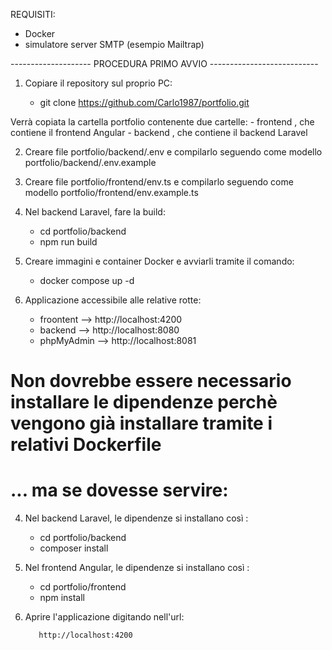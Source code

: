 REQUISITI:
- Docker
- simulatore server SMTP (esempio Mailtrap)


-------------------- PROCEDURA PRIMO AVVIO  ---------------------------

1) Copiare il repository sul proprio PC:

    - git clone https://github.com/Carlo1987/portfolio.git

Verrà copiata la cartella portfolio contenente due cartelle:
    - frontend , che contiene il frontend Angular
    - backend , che contiene il backend Laravel

2) Creare file portfolio/backend/.env  e compilarlo seguendo come modello portfolio/backend/.env.example 

3) Creare file portfolio/frontend/env.ts  e compilarlo seguendo come modello portfolio/frontend/env.example.ts

4) Nel backend Laravel, fare la build:
    - cd portfolio/backend
    - npm run build

5) Creare immagini e container Docker e avviarli tramite il comando:

    - docker compose up -d

6) Applicazione accessibile alle relative rotte:
    - froontent --> http://localhost:4200
    - backend --> http://localhost:8080
    - phpMyAdmin --> http://localhost:8081


# Non dovrebbe essere necessario installare le dipendenze perchè vengono già installare tramite i relativi Dockerfile
# ... ma se dovesse servire:
4) Nel backend Laravel, le dipendenze si installano così :
    - cd portfolio/backend
    - composer install

5) Nel frontend Angular, le dipendenze si installano così :
    - cd portfolio/frontend
    - npm install






5) Aprire l'applicazione digitando nell'url:

          http://localhost:4200
